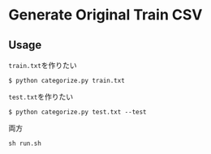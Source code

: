 # Generate Original Train CSV

## Usage

`train.txt`を作りたい

    $ python categorize.py train.txt

`test.txt`を作りたい

    $ python categorize.py test.txt --test

両方

    sh run.sh

